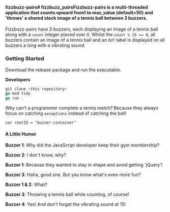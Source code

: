 #### fizzbuzz-pairs# fizzbuzz_pairsFizzbuzz-pairs is a multi-threaded application that counts upward from1 to max_value (default=50) and 'throws' a shared stock image of a tennis ball between 3 buzzers.
Fizzbuzz-pairs have 3 buzzers, each displaying an image of a tennis ball along with a `count` integer placed over it.
Whilst the `count % 15 == 0`, all buzzers contain an image of a tennis ball and an `OUT` label is displayed on all buzzers a long with a vibrating sound.

### Getting Started

Download the release package and run the executable. 

**Developers** 
```go
git clone <this repository>
go mod tidy
go run .
```

Why can't a programmer complete a tennis match? Because they always focus on catching `exceptions` instead of catching the ball!


```
var rootID = "buzzer-container"
```

#### A Little Humor
**Buzzer 1**: Why did the JavaScript developer keep their gym membership?

**Buzzer 2**: I don't know, why?

**Buzzer 1**: Because they wanted to stay in shape and avoid getting 'jQuery'!

**Buzzer 3**: Haha, good one. But you know what's even more fun?

**Buzzer 1 & 2**: What?

**Buzzer 3**: Throwing a tennis ball while counting, of course!

**Buzzer 4**: Yes! And don't forget the vibrating sound at 15!